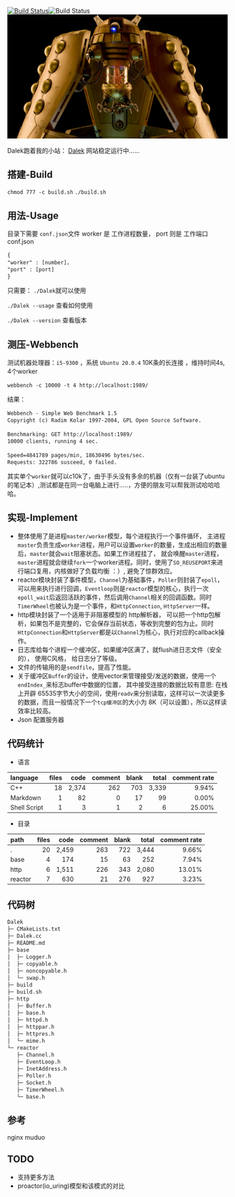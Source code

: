 <a href="https://travis-ci.org/caozhiyi/CppNet"><img src="https://travis-ci.org/caozhiyi/CppNet.svg?branch=master" alt="Build Status"></a>![Build Status](https://img.shields.io/badge/language-c++-writek.svg)
![dw](Dalek.jpg)

Dalek跑着我的小站：
[Dalek](http://www.pinkdoc.cn)
网站稳定运行中......
## 搭建-Build
`chmod 777 -c build.sh`
`./build.sh`
## 用法-Usage
目录下需要 `conf.json`文件
worker 是 工作进程数量，
port 则是 工作端口
conf.json
```
{
"worker" : [number]，
"port" : [port]
}
```
只需要：
`./Dalek`就可以使用

`./Dalek --usage` 查看如何使用

`./Dalek --version` 查看版本
## 测压-Webbench
测试机器处理器：`i5-9300` ，系统 `Ubuntu 20.0.4`
10K条的长连接 ，维持时间4s, 4个worker
```
webbench -c 10000 -t 4 http://localhost:1989/
```
结果：
```
Webbench - Simple Web Benchmark 1.5
Copyright (c) Radim Kolar 1997-2004, GPL Open Source Software.

Benchmarking: GET http://localhost:1989/
10000 clients, running 4 sec.

Speed=4841789 pages/min, 18630496 bytes/sec.
Requests: 322786 susceed, 0 failed.

```
 其实单个`worker`就可以c10k了，由于手头没有多余的机器（仅有一台装了ubuntu的笔记本）,测试都是在同一台电脑上进行.....，方便的朋友可以帮我测试哈哈哈哈。

## 实现-Implement
* 整体使用了是进程`master/worker`模型，每个进程执行一个事件循环， 主进程`master`负责生成`worker`进程，用户可以设置`worker`的数量，生成出相应的数量后，`master`就会`wait`阻塞状态。如果工作进程挂了，
就会唤醒`master`进程，`master`进程就会继续`fork`一个worker进程。同时，使用了`SO_REUSEPORT`来进行端口复用，内核做好了负载均衡 ：）, 避免了惊群效应。
* reactor模块封装了事件模型，`Channel`为基础事件，`Poller`则封装了`epoll`，可以用来执行进行回调，`Eventloop`则是`reactor`模型的核心，执行一次`epoll_wait`后返回活跃的事件，然后调用`Channel`相关的回调函数。同时 `TimerWheel`也被认为是一个事件，和`HttpConnection`, `HttpServer`一样。
* http模块封装了一个适用于非阻塞模型的 http解析器， 可以把一个http包解析，如果包不是完整的，它会保存当前状态，等收到完整的包为止。同时`HttpConnection`和`HttpServer`都是以`Channel`为核心，执行对应的callback操作。
* 日志库给每个进程一个缓冲区，如果缓冲区满了，就flush进日志文件（安全的）， 使用C风格， 给日志分了等级。
* 文件的传输用的是`sendfile`，提高了性能。
* 关于缓冲区`Buffer`的设计，使用vector来管理接受/发送的数据，使用一个`endIndex_`来标志buffer中数据的位置， 其中接受连接的数据比较有意思:
在栈上开辟 65535字节大小的空间，使用`readv`来分别读取，这样可以一次读更多的数据，而且一般情况下一个`tcp缓冲区`的大小为 8K（可以设置），所以这样读效率比较高。
* Json 配置服务器
## 代码统计
* 语言

| language | files | code | comment | blank | total | comment rate |
| :--- | ---: | ---: | ---: | ---: | ---: | ---: |
| C++ | 18 | 2,374 | 262 | 703 | 3,339 | 9.94% |
| Markdown | 1 | 82 | 0 | 17 | 99 | 0.00% |
| Shell Script | 1 | 3 | 1 | 2 | 6 | 25.00% |
* 目录

| path | files | code | comment | blank | total | comment rate |
| :--- | ---: | ---: | ---: | ---: | ---: | ---: |
| . | 20 | 2,459 | 263 | 722 | 3,444 | 9.66% |
| base | 4 | 174 | 15 | 63 | 252 | 7.94% |
| http | 6 | 1,511 | 226 | 343 | 2,080 | 13.01% |
| reactor | 7 | 630 | 21 | 276 | 927 | 3.23% |

## 代码树

```
Dalek
├─ CMakeLists.txt
├─ Dalek.cc
├─ README.md
├─ base
│  ├─ Logger.h
│  ├─ copyable.h
│  ├─ noncopyable.h
│  └─ swap.h
├─ build
├─ build.sh
├─ http
│  ├─ Buffer.h
│  ├─ base.h
│  ├─ httpd.h
│  ├─ httppar.h
│  ├─ httpres.h
│  └─ mime.h
└─ reactor
   ├─ Channel.h
   ├─ EventLoop.h
   ├─ InetAddress.h
   ├─ Poller.h
   ├─ Socket.h
   ├─ TimerWheel.h
   └─ base.h

```
## 参考
nginx
muduo
## TODO 
* 支持更多方法
* proactor(io_uring)模型和该模式的对比

